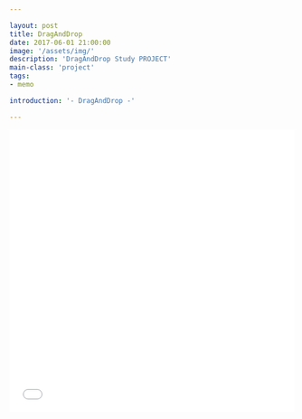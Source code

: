 ```yaml
---

layout: post
title: DragAndDrop
date: 2017-06-01 21:00:00
image: '/assets/img/'
description: 'DragAndDrop Study PROJECT'
main-class: 'project'
tags: 
- memo

introduction: '- DragAndDrop -'

---
```


<iframe width="100%" height="500" src="/project/dragAndDrop/index.html" frameborder="0" allowfullscreen></iframe>
